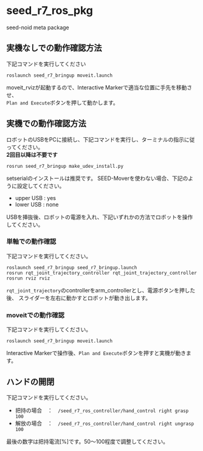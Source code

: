 # seed_r7_ros_pkg
seed-noid meta package

## 実機なしでの動作確認方法
下記コマンドを実行してください
```
roslaunch seed_r7_bringup moveit.launch
```
moveit_rvizが起動するので、Interactive Markerで適当な位置に手先を移動させ、  
``Plan and Execute``ボタンを押して動かします。

## 実機での動作確認方法
ロボットのUSBをPCに接続し、下記コマンドを実行し、ターミナルの指示に従ってください。   
**2回目以降は不要です**
```
rosrun seed_r7_bringup make_udev_install.py
```
setserialのインストールは推奨です。
SEED-Moverを使わない場合、下記のように設定してください。
* upper USB : yes
* lower USB : none

USBを挿抜後、ロボットの電源を入れ、下記いずれかの方法でロボットを操作してください。

### 単軸での動作確認
下記コマンドを実行してください。
```
roslaunch seed_r7_bringup seed_r7_bringup.launch
rosrun rqt_joint_trajectory_controller rqt_joint_trajectory_controller 
rosrun rviz rviz
```
``rqt_joint_trajectory``のcontrollerをarm_controllerとし、電源ボタンを押した後、
スライダーを左右に動かすとロボットが動き出します。

### moveitでの動作確認
下記コマンドを実行してください。
```
roslaunch seed_r7_bringup moveit.launch
```
Interactive Markerで操作後、``Plan and Execute``ボタンを押すと実機が動きます。

## ハンドの開閉
下記コマンドを実行してください。
* 把持の場合　：　``/seed_r7_ros_controller/hand_control right grasp 100``
* 解放の場合　：　``/seed_r7_ros_controller/hand_control right ungrasp 100``

最後の数字は把持電流[%]です。50〜100程度で調整してください。